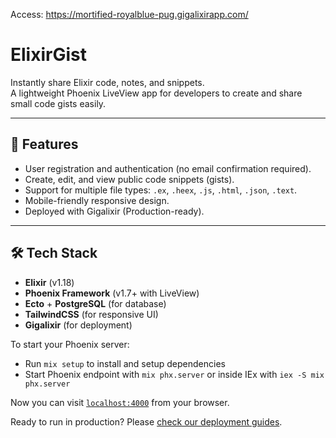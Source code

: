 
Access: https://mortified-royalblue-pug.gigalixirapp.com/
# ElixirGist

Instantly share Elixir code, notes, and snippets.  
A lightweight Phoenix LiveView app for developers to create and share small code gists easily.

---

## 🚀 Features

- User registration and authentication (no email confirmation required).
- Create, edit, and view public code snippets (gists).
- Support for multiple file types: `.ex`, `.heex`, `.js`, `.html`, `.json`, `.text`.
- Mobile-friendly responsive design.
- Deployed with Gigalixir (Production-ready).

---

## 🛠 Tech Stack

- **Elixir** (v1.18)
- **Phoenix Framework** (v1.7+ with LiveView)
- **Ecto** + **PostgreSQL** (for database)
- **TailwindCSS** (for responsive UI)
- **Gigalixir** (for deployment)



To start your Phoenix server:

  * Run `mix setup` to install and setup dependencies
  * Start Phoenix endpoint with `mix phx.server` or inside IEx with `iex -S mix phx.server`

Now you can visit [`localhost:4000`](http://localhost:4000) from your browser.

Ready to run in production? Please [check our deployment guides](https://hexdocs.pm/phoenix/deployment.html).
